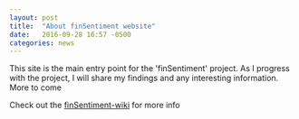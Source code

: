 ```yaml
---
layout: post
title:  "About finSentiment website"
date:   2016-09-28 16:57 -0500
categories: news
---
```


This site is the main entry point for the 'finSentiment' project. As I progress with the project,
I will share my findings and any interesting information. More to come

Check out the [finSentiment-wiki] for more info 

[finSentiment-wiki]: https://github.com/hoteit/finSentiment/wiki
